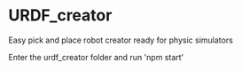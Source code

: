 # URDF_creator
Easy pick and place robot creator ready for physic simulators

Enter the urdf_creator folder and run 'npm start'
